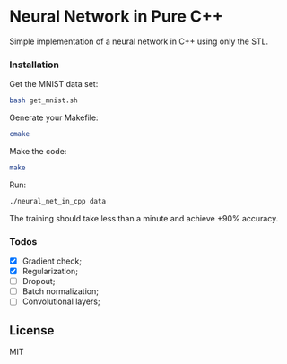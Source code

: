 # Neural Network in Pure C++


Simple implementation of a neural network in C++ using only the STL. 


### Installation
Get the MNIST data set:

```sh
bash get_mnist.sh
```
Generate your Makefile:
```sh
cmake
```
Make the code:
```sh
make
```
Run:
```sh
./neural_net_in_cpp data
```
The training should take less than a minute and achieve +90% accuracy.
### Todos

 - [x] Gradient check;
 - [x] Regularization;
 - [ ] Dropout;
 - [ ] Batch normalization;
 - [ ] Convolutional layers;

License
----

MIT
